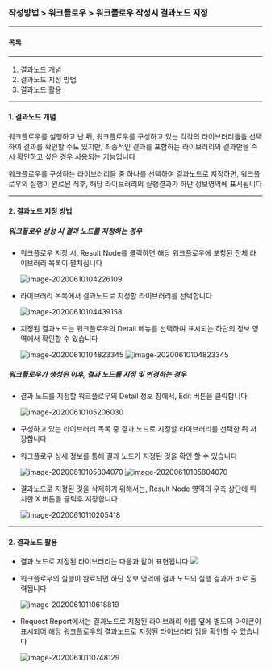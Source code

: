 ### 작성방법 > 워크플로우 > 워크플로우 작성시 결과노드 지정



------

#### 목록

------

1. 결과노드 개념
2. 결과노드 지정 방법
3. 결과노드 활용



------

#### 1. 결과노드 개념

워크플로우를 실행하고 난 뒤, 워크플로우를 구성하고 있는 각각의 라이브러리들을 선택하여 결과를 확인할 수도 있지만, 최종적인 결과를 포함하는 라이브러리의 결과만을 즉시 확인하고 싶은 경우 사용되는 기능입니다

워크플로우를 구성하는 라이브러리들 중 하나를 선택하여 결과노드로 지정하면, 워크플로우의 실행이 왼료된 직후, 해당 라이브러리의 실행결과가 하단 정보영역에 표시됩니다



------

#### 2. 결과노드 지정 방법



##### 워크플로우 생성 시 결과 노드를 지정하는 경우

- 워크플로우 저장 시, Result Node를 클릭하면 해당 워크플로우에 포함된 전체 라이브러리 목록이 펼쳐집니다

  ![image-20200610104226109](./img/작성방법_03_워크플로우_01_워크플로우_작성시_결과노드지정-01.png)

  

- 라이브러리 목록에서 결과노드로 지정할 라이브러리를 선택합니다

  ![image-20200610104439158](./img/작성방법_03_워크플로우_01_워크플로우_작성시_결과노드지정-02.png)

   

- 지정된 결과노드는 워크플로우의 Detail 메뉴를 선택하여 표시되는 하단의 정보 영역에서 확인할 수 있습니다

  ![image-20200610104823345](./img/작성방법_03_워크플로우_01_워크플로우_작성시_결과노드지정-03.png)
  ![image-20200610104823345](./img/작성방법_03_워크플로우_01_워크플로우_작성시_결과노드지정-04.png)

  

##### 워크플로우가 생성된 이후, 결과 노드를 지정 및 변경하는 경우

- 결과 노드를 지정할 워크플로우의 Detail 정보 창에서, Edit 버튼을 클릭합니다

  ![image-20200610105206030](./img/작성방법_03_워크플로우_01_워크플로우_작성시_결과노드지정-06.png)

  

- 구성하고 있는 라이브러리 목록 중 결과 노드로 지정할 라이브러리를 선택한 뒤 저장합니다
- 워크플로우 상세 정보를 통해 결과 노드가 지정된 것을 확인 할 수 있습니다

  ![image-20200610105804070](./img/작성방법_03_워크플로우_01_워크플로우_작성시_결과노드지정-07.png)
  ![image-20200610105804070](./img/작성방법_03_워크플로우_01_워크플로우_작성시_결과노드지정-08.png)



- 결과노드로 지정된 것을 삭제하기 위해서는, Result Node 영역의 우측 상단에 위치한 X 버튼을 클릭후 저장합니다

  ![image-20200610110205418](./img/작성방법_03_워크플로우_01_워크플로우_작성시_결과노드지정-09.png)



------

#### 2. 결과노드 활용

- 결과 노드로 지정된 라이브러리는 다음과 같이 표현됩니다
  ![](./img/작성방법_03_워크플로우_01_워크플로우_작성시_결과노드지정-05.png)

- 워크플로우의 실행이 완료되면 하단 정보 영역에 결과 노드의 실행 결과가 바로 출력됩니다

  ![image-20200610110618819](./img/작성방법_03_워크플로우_01_워크플로우_작성시_결과노드지정-10.png)

  

- Request Report에서는 결과노드로 지정된 라이브러리 이름 옆에 별도의 아이콘이 표시되어 해당 워크플로우의 결과노드로 지정된 라이브러리 임을 확인할 수 있습니다

  ![image-20200610110748129](./img/작성방법_03_워크플로우_01_워크플로우_작성시_결과노드지정-11.png)

